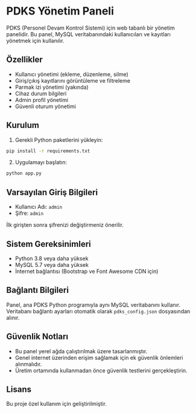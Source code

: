 # PDKS Yönetim Paneli

PDKS (Personel Devam Kontrol Sistemi) için web tabanlı bir yönetim panelidir. Bu panel, MySQL veritabanındaki kullanıcıları ve kayıtları yönetmek için kullanılır.

## Özellikler

- Kullanıcı yönetimi (ekleme, düzenleme, silme)
- Giriş/çıkış kayıtlarını görüntüleme ve filtreleme
- Parmak izi yönetimi (yakında)
- Cihaz durum bilgileri
- Admin profil yönetimi
- Güvenli oturum yönetimi

## Kurulum

1. Gerekli Python paketlerini yükleyin:

```bash
pip install -r requirements.txt
```

2. Uygulamayı başlatın:

```bash
python app.py
```

## Varsayılan Giriş Bilgileri

- Kullanıcı Adı: `admin`
- Şifre: `admin`

İlk girişten sonra şifrenizi değiştirmeniz önerilir.

## Sistem Gereksinimleri

- Python 3.8 veya daha yüksek
- MySQL 5.7 veya daha yüksek
- İnternet bağlantısı (Bootstrap ve Font Awesome CDN için)

## Bağlantı Bilgileri

Panel, ana PDKS Python programıyla aynı MySQL veritabanını kullanır. Veritabanı bağlantı ayarları otomatik olarak `pdks_config.json` dosyasından alınır.

## Güvenlik Notları

- Bu panel yerel ağda çalıştırılmak üzere tasarlanmıştır.
- Genel internet üzerinden erişim sağlamak için ek güvenlik önlemleri alınmalıdır.
- Üretim ortamında kullanmadan önce güvenlik testlerini gerçekleştirin.

## Lisans

Bu proje özel kullanım için geliştirilmiştir.
